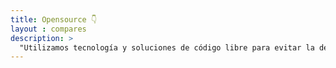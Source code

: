 ```yaml
---
title: Opensource 👇
layout : compares
description: >
  "Utilizamos tecnología y soluciones de código libre para evitar la dependencia de terceros 😉."
---
```

